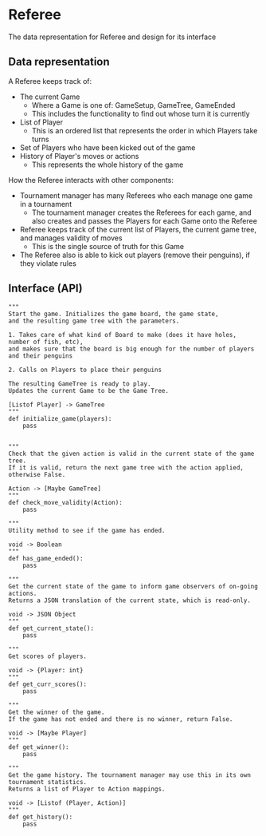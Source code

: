 # Referee
The data representation for Referee and design for its interface

## Data representation
A Referee keeps track of:
- The current Game
    - Where a Game is one of: GameSetup, GameTree, GameEnded
    - This includes the functionality to find out whose turn it is currently
- List of Player
    - This is an ordered list that represents the order in which Players take turns
- Set of Players who have been kicked out of the game 
- History of Player's moves or actions
    - This represents the whole history of the game

How the Referee interacts with other components:
- Tournament manager has many Referees who each manage one game in a tournament
    - The tournament manager creates the Referees for each game, and also creates and passes the Players for each Game onto the Referee
- Referee keeps track of the current list of Players, the current game tree, and manages validity of moves
    - This is the single source of truth for this Game
- The Referee also is able to kick out players (remove their penguins), if they violate rules

## Interface (API)
```
"""
Start the game. Initializes the game board, the game state, 
and the resulting game tree with the parameters.

1. Takes care of what kind of Board to make (does it have holes, number of fish, etc),
and makes sure that the board is big enough for the number of players and their penguins

2. Calls on Players to place their penguins

The resulting GameTree is ready to play. 
Updates the current Game to be the Game Tree.

[Listof Player] -> GameTree
"""
def initialize_game(players):
    pass


"""
Check that the given action is valid in the current state of the game tree. 
If it is valid, return the next game tree with the action applied, otherwise False.

Action -> [Maybe GameTree]
"""
def check_move_validity(Action):
    pass

"""
Utility method to see if the game has ended.

void -> Boolean
"""
def has_game_ended():
    pass

"""
Get the current state of the game to inform game observers of on-going actions. 
Returns a JSON translation of the current state, which is read-only.

void -> JSON Object
"""
def get_current_state():
    pass

"""
Get scores of players.

void -> {Player: int}
"""
def get_curr_scores():
    pass

"""
Get the winner of the game. 
If the game has not ended and there is no winner, return False.

void -> [Maybe Player]
"""
def get_winner():
    pass

"""
Get the game history. The tournament manager may use this in its own tournament statistics. 
Returns a list of Player to Action mappings.

void -> [Listof (Player, Action)]
"""
def get_history():
    pass
```